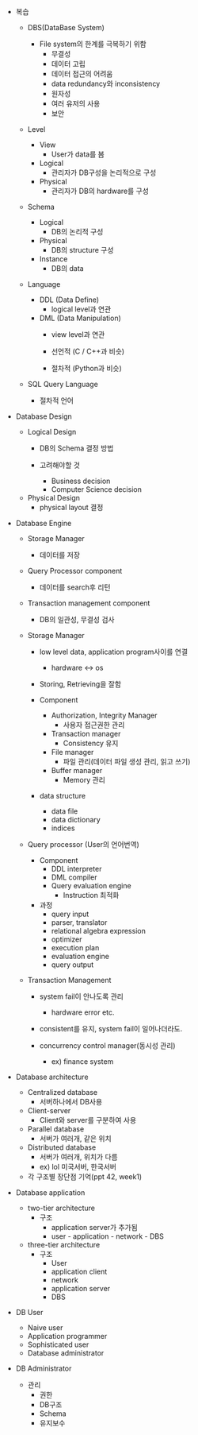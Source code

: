 - 복습
	- DBS(DataBase System)
		- File system의 한계를 극복하기 위함
			- 무결성
			- 데이터 고립
			- 데이터 접근의 어려움
			- data redundancy와 inconsistency
			- 원자성
			- 여러 유저의 사용
			- 보안
		
	- Level
		- View
			- User가 data를 봄
		- Logical
			- 관리자가 DB구성을 논리적으로 구성
		- Physical
			- 관리자가 DB의 hardware를 구성
	
	- Schema
		- Logical
			- DB의 논리적 구성
		- Physical
			- DB의 structure 구성
		- Instance
			- DB의 data

	- Language
		- DDL (Data Define)
			- logical level과 연관
		- DML (Data Manipulation)
			- view level과 연관
			
			- 선언적 (C / C++과 비슷)
			- 절차적 (Python과 비슷)
	
	- SQL Query Language
		- 절차적 언어

- Database Design
	- Logical Design
		- DB의 Schema 결정 방법
		
		- 고려해야할 것
			- Business decision
			- Computer Science decision
	- Physical Design
		- physical layout 결정

- Database Engine
	- Storage Manager
		- 데이터를 저장
	- Query Processor component
		- 데이터를 search후 리턴
	- Transaction management component
		- DB의 일관성, 무결성 검사
	
	- Storage Manager
		- low level data, application program사이를 연결
			- hardware <-> os
		- Storing, Retrieving을 잘함
		
		- Component
			- Authorization, Integrity Manager
				- 사용자 접근권한 관리
			- Transaction manager
				- Consistency 유지
			- File manager
				- 파일 관리(데이터 파일 생성 관리, 읽고 쓰기)
			- Buffer manager
				- Memory 관리
		
		- data structure
			- data file
			- data dictionary
			- indices
	
	- Query processor (User의 언어번역)
		- Component
			- DDL interpreter
			- DML compiler
			- Query evaluation engine
				- Instruction 최적화
		- 과정
			- query input
			- parser, translator
			- relational algebra expression
			- optimizer
			- execution plan
			- evaluation engine
			- query output
	
	- Transaction Management
		- system fail이 안나도록 관리
			- hardware error etc.
		
		- consistent를 유지, system fail이 일어나더라도.
		- concurrency control manager(동시성 관리)
			- ex) finance system

- Database architecture
	- Centralized database
		- 서버하나에서 DB사용
	- Client-server
		- Client와 server를 구분하여 사용
	- Parallel database
		- 서버가 여러개, 같은 위치
	- Distributed database
		- 서버가 여러개, 위치가 다름
		- ex) lol 미국서버, 한국서버
	- 각 구조별 장단점 기억(ppt 42, week1)

- Database application
	- two-tier architecture
		- 구조
			- application server가 추가됨
			- user - application - network - DBS
	- three-tier architecture
		- 구조
			- User
			- application client
			- network
			- application server
			- DBS

-  DB User
	- Naive user
	- Application programmer
	- Sophisticated user
	- Database administrator
-  DB Administrator
	- 관리
		- 권한
		- DB구조
		- Schema
		- 유지보수